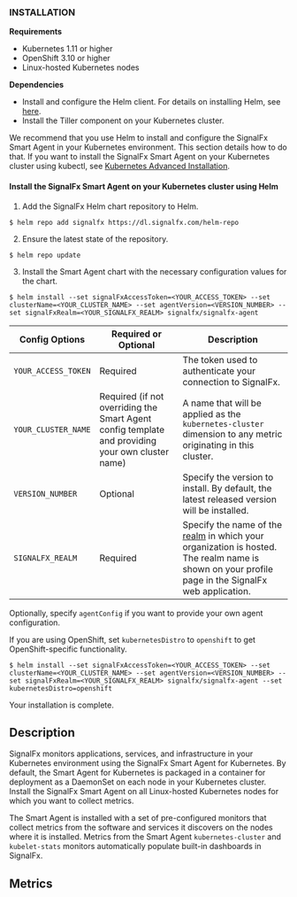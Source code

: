
### INSTALLATION

**Requirements**
- Kubernetes 1.11 or higher
- OpenShift 3.10 or higher
- Linux-hosted Kubernetes nodes


**Dependencies**
- Install and configure the Helm client. For details on installing Helm, see <a target="_blank" href="https://helm.sh/docs/intro/install">here</a>.
- Install the Tiller component on your Kubernetes cluster.

We recommend that you use Helm to install and configure the SignalFx Smart Agent in your Kubernetes environment. This section details how to do that. If you want to install the SignalFx Smart Agent on your Kubernetes cluster using kubectl, see <a target="_blank" href="https://docs.signalfx.com/en/latest/integrations/kubernetes/k8s-advanced-install.html">Kubernetes Advanced Installation</a>.

#### Install the SignalFx Smart Agent on your Kubernetes cluster using Helm

1. Add the SignalFx Helm chart repository to Helm.

```
$ helm repo add signalfx https://dl.signalfx.com/helm-repo
```

2. Ensure the latest state of the repository.

```
$ helm repo update
```

3. Install the Smart Agent chart with the necessary configuration values for the chart.

```
$ helm install --set signalFxAccessToken=<YOUR_ACCESS_TOKEN> --set clusterName=<YOUR_CLUSTER_NAME> --set agentVersion=<VERSION_NUMBER> --set signalFxRealm=<YOUR_SIGNALFX_REALM> signalfx/signalfx-agent
```


| Config Options | Required or Optional | Description |
| ---------------------|------------------------------|-----------------|
| `YOUR_ACCESS_TOKEN` | Required | The token used to authenticate your connection to SignalFx. |
| `YOUR_CLUSTER_NAME` | Required (if not overriding the Smart Agent config template and providing your own cluster name) | A name that will be applied as the `kubernetes-cluster` dimension to any metric originating in this cluster. |
| `VERSION_NUMBER` | Optional | Specify the version to install. By default, the latest released version will be installed. |
| `SIGNALFX_REALM` | Required | Specify the name of the <a target="_blank" href="https://docs.signalfx.com/en/latest/apm/apm-deployment/smart-agent.html">realm</a> in which your organization is hosted. The realm name is shown on your profile page in the SignalFx web application. |


Optionally, specify `agentConfig` if you want to provide your own agent configuration.

If you are using OpenShift, set `kubernetesDistro` to `openshift` to get OpenShift-specific functionality.

```
$ helm install --set signalFxAccessToken=<YOUR_ACCESS_TOKEN> --set clusterName=<YOUR_CLUSTER_NAME> --set agentVersion=<VERSION_NUMBER> --set signalFxRealm=<YOUR_SIGNALFX_REALM> signalfx/signalfx-agent --set kubernetesDistro=openshift
```

Your installation is complete.

<!--- GENERATED BY (This comment exists for maintaining compatibility with to-product-docs) --->


## Description


SignalFx monitors applications, services, and infrastructure in your Kubernetes environment using the SignalFx Smart Agent for Kubernetes. By default, the Smart Agent for Kubernetes is packaged in a container for deployment as a DaemonSet on each node in your Kubernetes cluster. Install the SignalFx Smart Agent on all Linux-hosted Kubernetes nodes for which you want to collect metrics.


The Smart Agent is installed with a set of pre-configured monitors that collect metrics from the software and services it discovers on the nodes where it is installed. Metrics from the Smart Agent `kubernetes-cluster` and `kubelet-stats` monitors automatically populate built-in dashboards in SignalFx.

## Metrics

<!--- Placeholder for metrics --->
